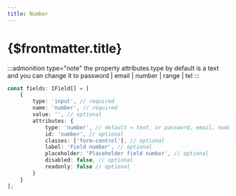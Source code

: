 ```yaml
---
title: Number
---
```


# {$frontmatter.title}

:::admonition type="note"
the property attributes.type by default is a text and you can change it to password | email | number | range | tel
:::

```typescript {7} copy title="Example"
const fields: IField[] = [
	{
		type: 'input', // required
		name: 'number', // required
		value: '', // optional
		attributes: {
			type: 'number', // default = text, or password, email, number, tel, optional
			id: 'number', // optional
			classes: ['form-control'], // optional
			label: 'Field number', // optional
			placeholder: 'Placeholder field number', // optional
			disabled: false, // optional
			readonly: false // optional
		}
	}
];
```

<script>
 import Field from '$lib/components/fields/Number.svelte'
</script>

<Field />
